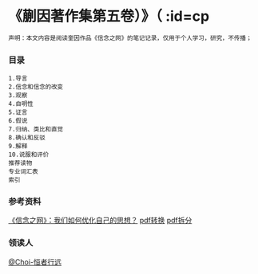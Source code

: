 # 《蒯因著作集第五卷）》（ :id=cp

```html
声明：本文内容是阅读奎因作品《信念之网》的笔记记录，仅用于个人学习，研究，不传播；
```


### 目录

    1.导言
    2.信念和信念的改变
    3.观察
    4.自明性
    5.证言
    6.假说
    7.归纳、类比和直觉
    8.确认和反驳
    9.解释
    10.说服和评价
    推荐读物
    专业词汇表
    索引

### 参考资料
[《信念之网》：我们如何优化自己的思想？](https://zhuanlan.zhihu.com/p/411348589)
[pdf转换](https://www.onlineocr.net/zh_hans/)
[pdf拆分](https://tools.pdf24.org/zh/pdf-converter)


### 领读人
[@Choi-恒者行远](https://github.com/caioo0)  